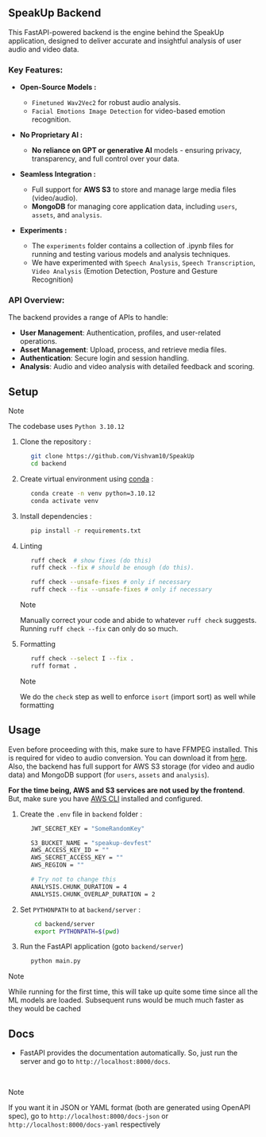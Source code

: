 ## SpeakUp Backend

This FastAPI-powered backend is the engine behind the SpeakUp application, designed to deliver accurate and insightful analysis of user audio and video data.

### Key Features:

- **Open-Source Models :**

  - `Finetuned Wav2Vec2` for robust audio analysis.
  - `Facial Emotions Image Detection` for video-based emotion recognition.

- **No Proprietary AI :**

  - **No reliance on GPT or generative AI** models - ensuring privacy, transparency,
    and full control over your data.

- **Seamless Integration :**

  - Full support for **AWS S3** to store and manage large media files (video/audio).
  - **MongoDB** for managing core application data, including `users`, `assets`, and `analysis`.

- **Experiments :**

  - The `experiments` folder contains a collection of .ipynb files for running and
    testing various models and analysis techniques.
  - We have experimented with `Speech Analysis`, `Speech Transcription`, `Video Analysis` (Emotion Detection, Posture and Gesture Recognition)

### API Overview:

The backend provides a range of APIs to handle:

- **User Management**: Authentication, profiles, and user-related operations.
- **Asset Management**: Upload, process, and retrieve media files.
- **Authentication**: Secure login and session handling.
- **Analysis**: Audio and video analysis with detailed feedback and scoring.

## Setup

> [!NOTE]
> The codebase uses `Python 3.10.12`

1. Clone the repository :

   ```bash
      git clone https://github.com/Vishvam10/SpeakUp
      cd backend
   ```

2. Create virtual environment using [conda](https://github.com/conda-forge/miniforge) :

   ```bash
      conda create -n venv python=3.10.12
      conda activate venv
   ```

3. Install dependencies :

   ```bash
      pip install -r requirements.txt
   ```

4. Linting

   ```bash
      ruff check  # show fixes (do this)
      ruff check --fix # should be enough (do this).

      ruff check --unsafe-fixes # only if necessary
      ruff check --fix --unsafe-fixes # only if necessary
   ```

   > [!NOTE]  
   > Manually correct your code and abide to whatever `ruff check` suggests.
   > Running `ruff check --fix` can only do so much.

5. Formatting

   ```bash
      ruff check --select I --fix .
      ruff format .
   ```

   > [!NOTE]
   > We do the `check` step as well to enforce `isort` (import sort) as well
   > while formatting

## Usage

Even before proceeding with this, make sure to have FFMPEG installed. This is
required for video to audio conversion. You can download it from [here](https://www.ffmpeg.org/download.html). Also, the backend has full support for AWS S3 storage (for video and audio data)
and MongoDB support (for `users`, `assets` and `analysis`).

**For the time being, AWS and S3 services are not used by the frontend**. But, make sure
you have [AWS CLI](https://aws.amazon.com/cli/) installed and configured.

1. Create the `.env` file in `backend` folder :

   ```bash
      JWT_SECRET_KEY = "SomeRandomKey"

      S3_BUCKET_NAME = "speakup-devfest"
      AWS_ACCESS_KEY_ID = ""
      AWS_SECRET_ACCESS_KEY = ""
      AWS_REGION = ""

      # Try not to change this
      ANALYSIS.CHUNK_DURATION = 4
      ANALYSIS.CHUNK_OVERLAP_DURATION = 2
   ```

2. Set `PYTHONPATH` to at `backend/server` :

   ```bash
       cd backend/server
       export PYTHONPATH=$(pwd)
   ```

3. Run the FastAPI application (goto `backend/server`)

   ```bash
      python main.py
   ```

> [!NOTE]
> While running for the first time, this will take up quite some time since all
> the ML models are loaded. Subsequent runs would be much much faster as they
> would be cached

## Docs

- FastAPI provides the documentation automatically. So, just run the server and
  go to `http://localhost:8000/docs`.

<br>

> [!NOTE]
> If you want it in JSON or YAML format (both are generated using OpenAPI spec),
> go to `http://localhost:8000/docs-json` or `http://localhost:8000/docs-yaml` respectively
